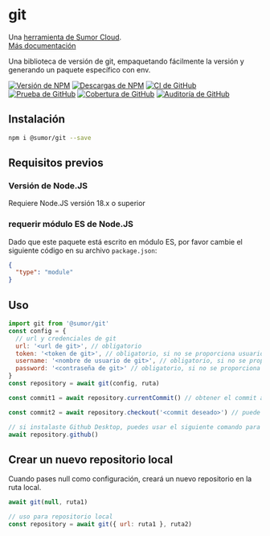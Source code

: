 # git

Una [herramienta de Sumor Cloud](https://sumor.cloud).  
[Más documentación](https://sumor.cloud/git)

Una biblioteca de versión de git, empaquetando fácilmente la versión y generando un paquete específico con env.

[![Versión de NPM](https://img.shields.io/npm/v/@sumor/git?logo=npm&label=NPM)](https://www.npmjs.com/package/@sumor/git)
[![Descargas de NPM](https://img.shields.io/npm/dw/@sumor/git?logo=npm&label=Descargas)](https://www.npmjs.com/package/@sumor/git)
[![CI de GitHub](https://img.shields.io/github/actions/workflow/status/sumor-cloud/git/ci.yml?logo=github&label=CI)](https://github.com/sumor-cloud/git/actions/workflows/ci.yml)
[![Prueba de GitHub](https://img.shields.io/github/actions/workflow/status/sumor-cloud/git/ut.yml?logo=github&label=Prueba)](https://github.com/sumor-cloud/git/actions/workflows/ut.yml)
[![Cobertura de GitHub](https://img.shields.io/github/actions/workflow/status/sumor-cloud/git/coverage.yml?logo=github&label=Cobertura)](https://github.com/sumor-cloud/git/actions/workflows/coverage.yml)
[![Auditoría de GitHub](https://img.shields.io/github/actions/workflow/status/sumor-cloud/git/audit.yml?logo=github&label=Auditoría)](https://github.com/sumor-cloud/git/actions/workflows/audit.yml)

## Instalación

```bash
npm i @sumor/git --save
```

## Requisitos previos

### Versión de Node.JS

Requiere Node.JS versión 18.x o superior

### requerir módulo ES de Node.JS

Dado que este paquete está escrito en módulo ES, por favor cambie el siguiente código en su archivo `package.json`:

```json
{
  "type": "module"
}
```

## Uso

```javascript
import git from '@sumor/git'
const config = {
  // url y credenciales de git
  url: '<url de git>', // obligatorio
  token: '<token de git>', // obligatorio, si no se proporciona usuario y contraseña
  username: '<nombre de usuario de git>', // obligatorio, si no se proporciona token
  password: '<contraseña de git>' // obligatorio, si no se proporciona token
}
const repository = await git(config, ruta)

const commit1 = await repository.currentCommit() // obtener el commit actual

const commit2 = await repository.checkout('<commit deseado>') // puede ser una rama, una etiqueta o un commit

// si instalaste Github Desktop, puedes usar el siguiente comando para abrirlo en Github Desktop
await repository.github()
```

## Crear un nuevo repositorio local

Cuando pases null como configuración, creará un nuevo repositorio en la ruta local.

```javascript
await git(null, ruta1)

// uso para repositorio local
const repository = await git({ url: ruta1 }, ruta2)
```
